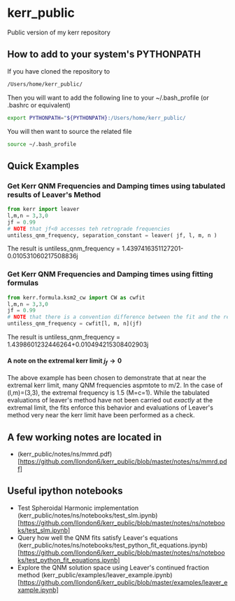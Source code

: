 # kerr_public
Public version of my kerr repository

## How to add to your system's PYTHONPATH
If you have cloned the repository to
```bash
/Users/home/kerr_public/
```

Then you will want to add the following line to your ~/.bash_profile (or .bashrc or equivalent)
```bash
export PYTHONPATH="${PYTHONPATH}:/Users/home/kerr_public/
```

You will then want to source the related file
```bash
source ~/.bash_profile
```

## Quick Examples
### Get Kerr QNM Frequencies and Damping times using tabulated results of Leaver's Method
```python
from kerr import leaver
l,m,n = 3,3,0
jf = 0.99
# NOTE that jf<0 accesses teh retrograde frequencies 
untiless_qnm_frequency, separation_constant = leaver( jf, l, m, n )
```

 The result is untiless_qnm_frequency = 1.4397416351127201-0.010531060217508836j

### Get Kerr QNM Frequencies and Damping times using fitting formulas
```python
from kerr.formula.ksm2_cw import CW as cwfit
l,m,n = 3,3,0
jf = 0.99
# NOTE that there is a convention difference between the fit and the results of kerr.leaver
untiless_qnm_frequency = cwfit[l, m, n](jf)
```

 The result is untiless_qnm_frequency = 1.4398601232446264+0.010494215308402903j
 
#### A note on the extremal kerr limit $j_f \rightarrow 0$
The above example has been chosen to demonstrate that at near the extremal kerr limit, many QNM frequencies aspmtote to m/2. In the case of (l,m)=(3,3), the extremal frequency is 1.5 (M=c=1). While the tabulated evaluations of leaver's method have not been carried out *exactly* at the extremal limit, the fits enforce this behavior and evaluations of Leaver's method very near the kerr limit have been performed as a check.

## A few working notes are located in
 * (kerr_public/notes/ns/mmrd.pdf)[https://github.com/llondon6/kerr_public/blob/master/notes/ns/mmrd.pdf]
 
## Useful ipython notebooks
* Test Spheroidal Harmonic implementation
 (kerr_public/notes/ns/notebooks/test_slm.ipynb)[https://github.com/llondon6/kerr_public/blob/master/notes/ns/notebooks/test_slm.ipynb]
* Query how well the QNM fits satisfy Leaver's equations
 (kerr_public/notes/ns/notebooks/test_python_fit_equations.ipynb)[https://github.com/llondon6/kerr_public/blob/master/notes/ns/notebooks/test_python_fit_equations.ipynb]
* Explore the QNM solution space using Leaver's continued fraction method
 (kerr_public/examples/leaver_example.ipynb)[https://github.com/llondon6/kerr_public/blob/master/examples/leaver_example.ipynb]
